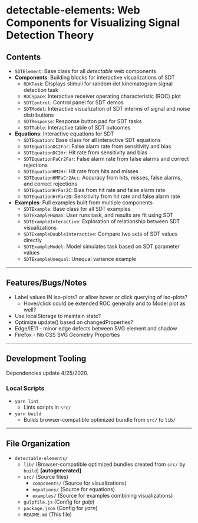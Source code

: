 <!--lint disable first-level-heading -->

# detectable-elements: Web Components for Visualizing Signal Detection Theory

<!--lint enable first-level-heading -->

## Contents

- `SDTElement`: Base class for all *detectable* web components
- **Components**: Building blocks for interactive visualizations of SDT
  - `RDKTask`: Displays stimuli for random dot kinematogram signal detection task
  - `ROCSpace`: Interactive receiver operating characteristic (ROC) plot
  - `SDTControl`: Control panel for SDT demos
  - `SDTModel`: Interactive visualization of SDT interms of signal and noise distributions
  - `SDTResponse`: Response button pad for SDT tasks
  - `SDTTable`: Interactive table of SDT outcomes
- **Equations**: Interactive equations for SDT
  - `SDTEquation`: Base class for all interactive SDT equations
  - `SDTEquationDC2Far`: False alarm rate from sensitivity and bias
  - `SDTEquationDC2Hr`: Hit rate from sensitivity and bias
  - `SDTEquationFaCr2Far`: False alarm rate from false alarms and correct rejections
  - `SDTEquationHM2Hr`: Hit rate from hits and misses
  - `SDTEquationHMFaCr2Acc`: Accuracy from hits, misses, false alarms, and correct
    rejections
  - `SDTEquationHrFar2C`: Bias from hit rate and false alarm rate
  - `SDTEquationHrFar2D`: Sensitivity from hit rate and false alarm rate
- **Examples**: Full examples built from multiple components
  - `SDTExample`: Base class for all SDT examples
  - `SDTExampleHuman`: User runs task, and results are fit using SDT
  - `SDTExampleInteractive`: Exploration of relationship between SDT visualizations
  - `SDTExampleDoubleInteractive`: Compare two sets of SDT values directly
  - `SDTExampleModel`: Model simulates task based on SDT parameter values
  - `SDTExampleUnequal`: Unequal variance example

---

## Features/Bugs/Notes

- Label values IN iso-plots? or allow hover or click querying of iso-plots?
  - Hover/click could be extended ROC generally and to Model plot as well?
- Use localStorage to maintain state?
- Optimize update() based on changedProperties?
- Edge/IE11 - minor edge defects between SVG element and shadow
- Firefox - No CSS SVG Geometry Properties

---

## Development Tooling

Dependencies update 4/25/2020.

### Local Scripts

- `yarn lint`
  - Lints scripts in `src/`
- `yarn build`
  - Builds browser-compatible optimized bundle from `src/` to `lib/`

---

## File Organization

- `detectable-elements/`
  - `lib/` (Browser-compatible optimized bundles created from `src/` by `build`)
    **\[autogenerated\]**
  - `src/` (Source files)
    - `components/` (Source for visualizations)
    - `equations/` (Source for equations)
    - `examples/` (Source for examples combining visualizations)
  - `gulpfile.js` (Config for *gulp*)
  - `package.json` (Config for *yarn*)
  - `README.md` (This file)
